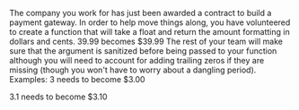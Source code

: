 The company you work for has just been awarded a contract to build a payment gateway. In order to help move things along, you have volunteered to create a function that will take a float and return the amount formatting in dollars and cents.
39.99 becomes $39.99
The rest of your team will make sure that the argument is sanitized before being passed to your function although you will need to account for adding trailing zeros if they are missing (though you won't have to worry about a dangling period).
Examples:
3 needs to become $3.00

3.1 needs to become $3.10



